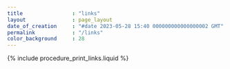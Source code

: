 ```yaml
---
title                : "links"
layout               : page_layout
date_of_creation     : "#date 2023-05-28 15:40 000000000000000002 GMT"
permalink            : "/links"
color_background     : 28
---
```


{% include procedure_print_links.liquid %}
